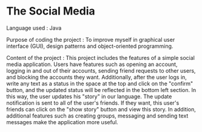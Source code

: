 # The Social Media

Language used : Java

Purpose of coding the project : To improve myself in graphical user interface (GUI), design patterns and object-oriented programming.


Content of the project : This project includes the features of a simple social media application. Users have features such as opening an account, logging in and out of their accounts, sending friend requests to other users, and blocking the accounts they want. Additionally, after the user logs in, write any text as a status in the space at the top and click on the "confirm" button, and the updated status will be reflected in the bottom left section. In this way, the user updates his "story" in our language. The update notification is sent to all of the user's friends. If they want, this user's friends can click on the "show story" button and view this story. In addition, additional features such as creating groups, messaging and sending text messages make the application more useful.
